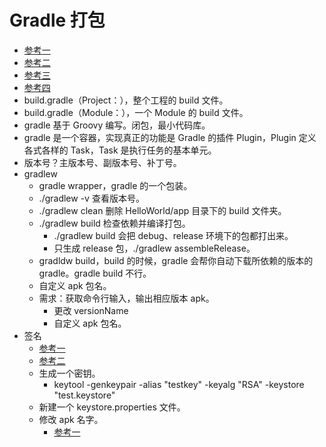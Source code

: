 # Gradle 打包
- [参考一](http://unclechen.github.io/2015/10/22/Android-Studio-Gradle%E5%AE%9E%E8%B7%B5%E4%B9%8B%E5%A4%9A%E6%B8%A0%E9%81%93%E8%87%AA%E5%8A%A8%E5%8C%96%E6%89%93%E5%8C%85+%E7%89%88%E6%9C%AC%E5%8F%B7%E7%AE%A1%E7%90%86/)
- [参考二](http://www.jianshu.com/p/44d40f8e67c9)
- [参考三](http://www.cnblogs.com/vir56k/p/4767552.html)
- [参考四](http://blog.csdn.net/yanbober/article/details/49314255)
- build.gradle（Project：），整个工程的 build 文件。
- build.gradle（Module：），一个 Module 的 build 文件。
- gradle 基于 Groovy 编写。闭包，最小代码库。
- gradle 是一个容器，实现真正的功能是 Gradle 的插件 Plugin，Plugin 定义各式各样的 Task，Task 是执行任务的基本单元。
- 版本号？主版本号、副版本号、补丁号。
- gradlew
	- gradle wrapper，gradle 的一个包装。
	- ./gradlew -v 查看版本号。
	- ./gradlew clean 删除 HelloWorld/app 目录下的 build 文件夹。
	- ./gradlew build 检查依赖并编译打包。
	 	- ./gradlew build 会把 debug、release 环境下的包都打出来。
		- 只生成 release 包，./gradlew assembleRelease。
	- gradldw build，build 的时候，gradle 会帮你自动下载所依赖的版本的 gradle。gradle build 不行。
	- 自定义 apk 包名。
	- 需求：获取命令行输入，输出相应版本 apk。
		- 更改 versionName
		- 自定义 apk 包名。
- 签名
	- [参考一](http://www.jianshu.com/p/fedd4dcdc967)
	- [参考二](http://sineyuan.github.io/2015/03/05/android-package-cmd/)
	- 生成一个密钥。
		- keytool -genkeypair -alias "testkey" -keyalg "RSA" -keystore "test.keystore" 
	- 新建一个 keystore.properties 文件。
	- 修改 apk 名字。
		- [参考一](http://www.apkfuns.com/gradle-%E4%BF%AE%E6%94%B9%E6%89%93%E5%8C%85%E5%90%8E%E7%9A%84apk%E7%9A%84%E5%90%8D%E5%AD%97.html)
